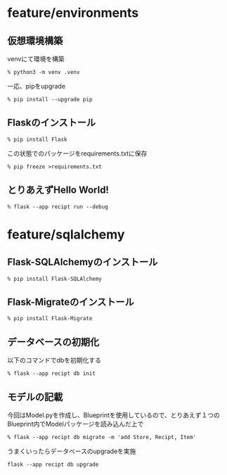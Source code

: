 # feature/environments
## 仮想環境構築
venvにて環境を構築  
```
% python3 -m venv .venv
```
一応、pipをupgrade
```
% pip install --upgrade pip
```

## Flaskのインストール
```
% pip install Flask
```
この状態でのパッケージをrequirements.txtに保存
```
% pip freeze >requirements.txt
```

## とりあえずHello World!
```
% flask --app recipt run --debug
```
# feature/sqlalchemy
## Flask-SQLAlchemyのインストール
```
% pip install Flask-SQLAlchemy
```
## Flask-Migrateのインストール
```
% pip install Flask-Migrate
```
## データベースの初期化
以下のコマンドでdbを初期化する
```
% flask --app recipt db init
```
## モデルの記載
今回はModel.pyを作成し、Blueprintを使用しているので、とりあえず１つのBlueprint内でModelパッケージを読み込んだ上で
```
% flask --app recipt db migrate -m 'add Store, Recipt, Item'
```
うまくいったらデータベースのupgradeを実施
```
flask --app recipt db upgrade
```
